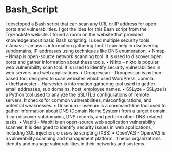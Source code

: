 # Bash_Script

I developed a Bash script that can scan any URL or IP address for open ports and 
vulnerabilities. I got the idea for this Bash script from the TryHackMe website. I 
found a room on the website that provided knowledge about basic Bash scripting. 
I used multiple security tools.  
• Amass – amass is information gathering tool. It can help in discovering 
subdomains, IP addresses using techniques like DNS enumeration. 
• Nmap – Nmap is open-source network scanning tool. It is used to discover 
open ports and gather information about these tools. 
• Nikto – nikto is popular web vulnerability scan tool. It is used to identify 
security vulnerabilities in web servers and web applications. 
• Droopescan – Droopescan is python-based tool designed to scan websites 
which used WordPress, Joomla.  
• theHarvester – Harvester is information gathering tool used to gather email 
addresses, sub domains, host, employee names. 
• SSLyze - SSLyze is a Python tool used to analyze the SSL/TLS configurations of 
remote servers. It checks for common vulnerabilities, misconfigurations, and 
potential weaknesses. 
• Dnsenum - nsenum is a command-line tool used to gather information about 
DNS (Domain Name System) from a target domain. It can discover 
subdomains, DNS records, and perform other DNS-related tasks. 
• Wapiti - Wapiti is an open-source web application vulnerability scanner. It is 
designed to identify security issues in web applications, including SQL 
injection, cross-site scripting (XSS) 
• OpenVAS - OpenVAS is a vulnerability scanning and management platform. It 
helps organizations identify and manage vulnerabilities in their networks and 
systems.
